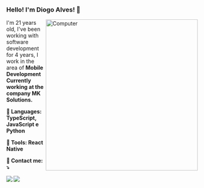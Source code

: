 ### Hello! I'm Diogo Alves! 👋

<img src="https://raw.githubusercontent.com/MicaelliMedeiros/micaellimedeiros/master/image/computer-illustration.png" min-width="400px" max-width="400px" width="400px" align="right" alt="Computer">

<p align="left"> 
  I'm 21 years old, I've been working with software development for 4 years, I work in the area of ​​<strong>Mobile Development</strong.<br>
  Currently working at the company MK Solutions.
</p>

<p align="left">
  🦄 Languages: <strong>TypeScript, JavaScript e Python</strong>
</p>

<p align="left">
  💼 Tools: <strong>React Native</strong>
</p>

<p align="left">
  💌 Contact me: ⤵️
</p>

<p align="left">
  <a href="mailto: diogo.alvesf88@gmail.com" alt="Gmail">
  <img src="https://img.shields.io/badge/-Gmail-FF0000?style=flat-square&labelColor=FF0000&logo=gmail&logoColor=white"/></a>

  <a href="https://www.linkedin.com/in/diogoalvesf" alt="Linkedin">
  <img src="https://img.shields.io/badge/-Linkedin-0e76a8?style=flat-square&logo=Linkedin&logoColor=white" /></a>
</p>  

